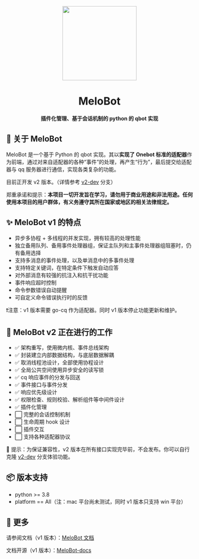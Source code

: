 <div align="center">
<img width=200 src="https://proj.glowmem.com/MeloBot/images/icon.png" />
<h1>MeloBot</h1>
<p><strong>插件化管理、基于会话机制的 python 的 qbot 实现</strong></p>
</div>

## 🎉 关于 MeloBot

MeloBot 是一个基于 Python 的 qbot 实现。其以**实现了 Onebot 标准的适配器**作为前端，通过对来自适配器的各种“事件”的处理，再产生“行为”，最后提交给适配器与 qq 服务器进行通信，实现各类复杂的功能。

目前正开发 v2 版本。（详情参考 [v2-dev](https://github.com/AiCorein/Qbot-MeloBot/tree/v2-dev) 分支）

郑重承诺和提示：**本项目一切开发旨在学习，请勿用于商业用途和非法用途。任何使用本项目的用户群体，有义务遵守其所在国家或地区的相关法律规定。**

## ✨ MeloBot v1 的特点

- 异步多协程 + 多线程的并发实现，拥有较高的处理性能
- 独立备用队列、备用事件处理器组，保证主队列和主事件处理器组阻塞时，仍有备用选择
- 支持多消息的事件处理，以及单消息中的多事件处理
- 支持特定关键词，在特定条件下触发自动应答
- 对外部消息有较强的抗注入和抗干扰功能
- 事件响应超时控制
- 命令参数错误自动提醒
- 可自定义命令错误执行时的反馈

❗注意：v1 版本需要 go-cq 作为适配器。同时 v1 版本停止功能更新和维护。

## 🚧 MeloBot v2 正在进行的工作

- ✅ 架构重写，使用微内核、事件总线架构
- ✅ 封装建立内部数据结构，与底层数据解耦
- ✅ 取消线程池设计，全部使用协程设计
- ✅ 全局公共空间使用异步安全的读写锁
- ✅ cq 响应事件的分发与回送
- ✅ 事件接口与事件分发
- ✅ 响应优先级设计
- ✅ 权限检查、规则校验、解析组件等中间件设计
- ✅ 插件化管理
- ⬜ 完整的会话控制机制
- ⬜ 生命周期 hook 设计
- ⬜ 插件交互
- ⬜ 支持各种适配器协议

🌱 提示：为保证兼容性，v2 版本在所有接口实现完毕前，不会发布。你可以自行克隆 [v2-dev](https://github.com/AiCorein/Qbot-MeloBot/tree/v2-dev) 分支体验功能。

## 📦️ 版本支持

- python >= 3.8
- platform == All（注：mac 平台尚未测试，同时 v1 版本只支持 win 平台）

## 💬 更多

请参阅文档（v1 版本）：[MeloBot 文档](https://proj.glowmem.com/MeloBot/)

文档开源（v1 版本）：[MeloBot-docs](https://github.com/AiCorein/Qbot-MeloBot-docs)
